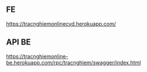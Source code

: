 ## FE
https://tracnghiemonlinecvd.herokuapp.com/
## API BE
https://tracnghiemonline-be.herokuapp.com/rpc/tracnghiem/swagger/index.html
